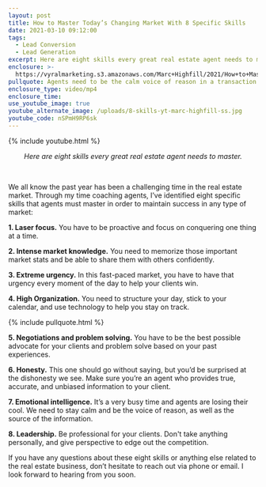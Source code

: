 ```yaml
---
layout: post
title: How to Master Today’s Changing Market With 8 Specific Skills
date: 2021-03-10 09:12:00
tags:
  - Lead Conversion
  - Lead Generation
excerpt: Here are eight skills every great real estate agent needs to master.
enclosure: >-
  https://vyralmarketing.s3.amazonaws.com/Marc+Highfill/2021/How+to+Master+Today%E2%80%99s+Changing+Market+With+8+Specific+Skills.mp4
pullquote: Agents need to be the calm voice of reason in a transaction.
enclosure_type: video/mp4
enclosure_time:
use_youtube_image: true
youtube_alternate_image: /uploads/8-skills-yt-marc-highfill-ss.jpg
youtube_code: nSPmH9RP6sk
---
```

{% include youtube.html %}

<center><em>Here are eight skills every great real estate agent needs to master.</em></center>

&nbsp;

We all know the past year has been a challenging time in the real estate market. Through my time coaching agents, I’ve identified eight specific skills that agents must master in order to maintain success in any type of market:

**1\. Laser focus.** You have to be proactive and focus on conquering one thing at a time.

**2\. Intense market knowledge.** You need to memorize those important market stats and be able to share them with others confidently.

**3\. Extreme urgency.** In this fast-paced market, you have to have that urgency every moment of the day to help your clients win.

**4\. High Organization.** You need to structure your day, stick to your calendar, and use technology to help you stay on track.

{% include pullquote.html %}

**5\. Negotiations and problem solving.** You have to be the best possible advocate for your clients and problem solve based on your past experiences.

**6\. Honesty.** This one should go without saying, but you’d be surprised at the dishonesty we see. Make sure you’re an agent who provides true, accurate, and unbiased information to your client.

**7\. Emotional intelligence.** It’s a very busy time and agents are losing their cool. We need to stay calm and be the voice of reason, as well as the source of the information.

**8\. Leadership.** Be professional for your clients. Don't take anything personally, and give perspective to edge out the competition.

If you have any questions about these eight skills or anything else related to the real estate business, don’t hesitate to reach out via phone or email. I look forward to hearing from you soon.
